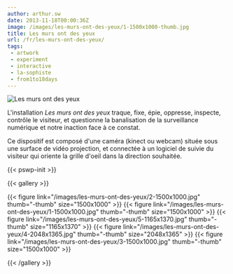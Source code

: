 ```yaml
---
author: arthur.sw
date: 2013-11-18T00:00:36Z
image: /images/les-murs-ont-des-yeux/1-1500x1000-thumb.jpg
title: Les murs ont des yeux
url: /fr/les-murs-ont-des-yeux/
tags:
 - artwork
 - experiment
 - interactive
 - la-sophiste
 - from1to18days
---
```


![Les murs ont des yeux](/images/les-murs-ont-des-yeux/1-1500x1000.jpg)

L'installation *Les murs ont des yeux* traque, fixe, épie, oppresse, inspecte, contrôle le visiteur, et questionne la banalisation de la surveillance numérique et notre inaction face à ce constat.

Ce dispositif est composé d'une caméra (kinect ou webcam) située sous une surface de vidéo projection, et connectée à un logiciel de suivie du visiteur qui oriente la grille d'oeil dans la direction souhaitée.

{{< pswp-init >}}

{{< gallery >}}

{{< figure link="/images/les-murs-ont-des-yeux/2-1500x1000.jpg" thumb="-thumb" size="1500x1000" >}}
{{< figure link="/images/les-murs-ont-des-yeux/1-1500x1000.jpg" thumb="-thumb" size="1500x1000" >}}
{{< figure link="/images/les-murs-ont-des-yeux/5-1165x1370.jpg" thumb="-thumb" size="1165x1370" >}}
{{< figure link="/images/les-murs-ont-des-yeux/4-2048x1365.jpg" thumb="-thumb" size="2048x1365" >}}
{{< figure link="/images/les-murs-ont-des-yeux/3-1500x1000.jpg" thumb="-thumb" size="1500x1000" >}}

{{< /gallery >}}
